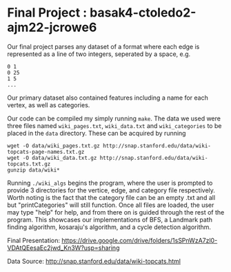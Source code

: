 # Final Project : basak4-ctoledo2-ajm22-jcrowe6
Our final project parses any dataset of a format where each edge is represented as a line of two integers, seperated by a space, e.g.
```
0 1
0 25
1 5
...
```
Our primary dataset also contained features including a name for each vertex, as well as categories.

Our code can be compiled my simply running ```make```. The data we used were three files named ```wiki_pages.txt```, ```wiki_data.txt``` and ```wiki_categories``` to be placed in the ```data``` directory. These can be acquired by running
```
wget -O data/wiki_pages.txt.gz http://snap.stanford.edu/data/wiki-topcats-page-names.txt.gz
wget -O data/wiki_data.txt.gz http://snap.stanford.edu/data/wiki-topcats.txt.gz
gunzip data/wiki*
```

Running ```./wiki_algs``` begins the program, where the user is prompted to provide 3 directories for the vertice, edge, and category file respectively. Worth noting is the fact that the category file can be an empty .txt and all but "printCategories" will still function. Once all files are loaded, the user may type "help" for help, and from there on is guided through the rest of the program. This showcases our implementations of BFS, a Landmark path finding algorithm, kosaraju's algorithm, and a cycle detection algorithm.

Final Presentation: https://drive.google.com/drive/folders/1sSPnWzA7zl0-VDAtQEesaEc2jwd_Kn3W?usp=sharing

Data Source: http://snap.stanford.edu/data/wiki-topcats.html
